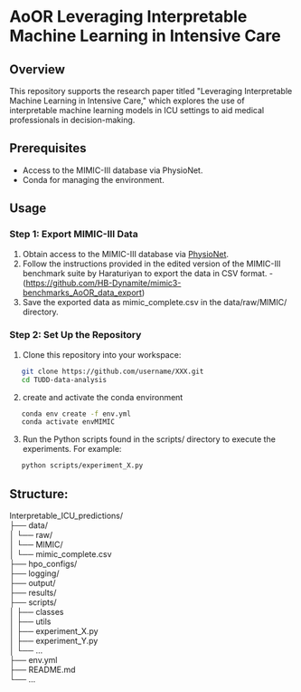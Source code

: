# AoOR Leveraging Interpretable Machine Learning in Intensive Care


## Overview
This repository supports the research paper titled "Leveraging Interpretable Machine Learning in Intensive Care," which explores the use of interpretable machine learning models in ICU settings to aid medical professionals in decision-making.

## Prerequisites

- Access to the MIMIC-III database via PhysioNet.
- Conda for managing the environment.

## Usage

### Step 1: Export MIMIC-III Data

1. Obtain access to the MIMIC-III database via [PhysioNet](https://physionet.org/).
2. Follow the instructions provided in the edited version of the MIMIC-III benchmark suite by Haraturiyan to export the data in CSV format.
   -(https://github.com/HB-Dynamite/mimic3-benchmarks_AoOR_data_export)
3. Save the exported data as mimic_complete.csv in the data/raw/MIMIC/ directory.

### Step 2: Set Up the Repository

1. Clone this repository into your workspace:
   
```sh
   git clone https://github.com/username/XXX.git
   cd TUDD-data-analysis
```
2. create and activate the conda environment 
```sh 
   conda env create -f env.yml
   conda activate envMIMIC
```
3. Run the Python scripts found in the scripts/ directory to execute the experiments. For example:
```sh 
   python scripts/experiment_X.py
```

## Structure: 
Interpretable_ICU_predictions/ <br>
├── data/<br>
│   └── raw/<br>
│       └── MIMIC/<br>
│           └── mimic_complete.csv<br>
├── hpo_configs/<br>
├── logging/<br>
├── output/<br>
├── results/<br>
├── scripts/<br>
│   ├── classes<br>
│   ├── utils<br>
│   ├── experiment_X.py<br>
│   ├── experiment_Y.py<br>
│   └── ...<br>
├── env.yml<br>
├── README.md<br>
└── ...<br>
